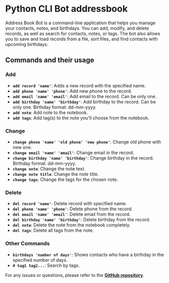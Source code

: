 # Python CLI Bot addressbook

Address Book Bot is a command-line application that helps you manage your contacts, notes, and birthdays. You can add, modify, and delete records, as well as search for contacts, notes, or tags. The bot also allows you to save and load records from a file, sort files, and find contacts with upcoming birthdays.

## **Commands and their usage**

### **Add**

- **`add record 'name'`**: Adds a new record with the specified name.
- **`add phone 'name' 'phone'`**: Add new phone to the record.
- **`add email 'name' 'email'`**: Add email to the record. Can be only one.
- **`add birthday 'name' 'birthday'`**: Add birthday to the record. Can be only one. Birthday format: dd-mm-yyyy.
- **`add note`**: Add note to the notebook.
- **`add tags`**: Add tag(s) to the note you'll choose from the notebook.

### **Change**

- **`change phone 'name' 'old phone' 'new phone'`**: Change old phone with new one.
- **`change email 'name' 'email'`**: Change email in the record.
- **`change birthday 'name' 'birthday'`**: Change birthday in the record. Birthday format: dd-mm-yyyy.
- **`change note`**: Change the note text.
- **`change note title`**: Change the note title.
- **`change tags`**: Change the tags for the chosen note.

### **Delete**

- **`del record 'name'`**: Delete record with specified name.
- **`del phone 'name' 'phone'`**: Delete phone from the record.
- **`del email 'name' 'email'`**: Delete email from the record.
- **`del birthday 'name' 'birthday'`**: Delete birthday from the record.
- **`del note`**: Delete the note from the notebook completely.
- **`del tags`**: Delete all tags from the note.

### **Other Commands**

- **`birthdays 'number of days'`**: Shows contacts who have a birthday in the specified number of days.
- **`# tag1 tag2...`**: Search by tags.

For any issues or questions, please refer to the **[GitHub repository](https://github.com/NightSpring1/PythonCore_FinalProject_Team4)**.
